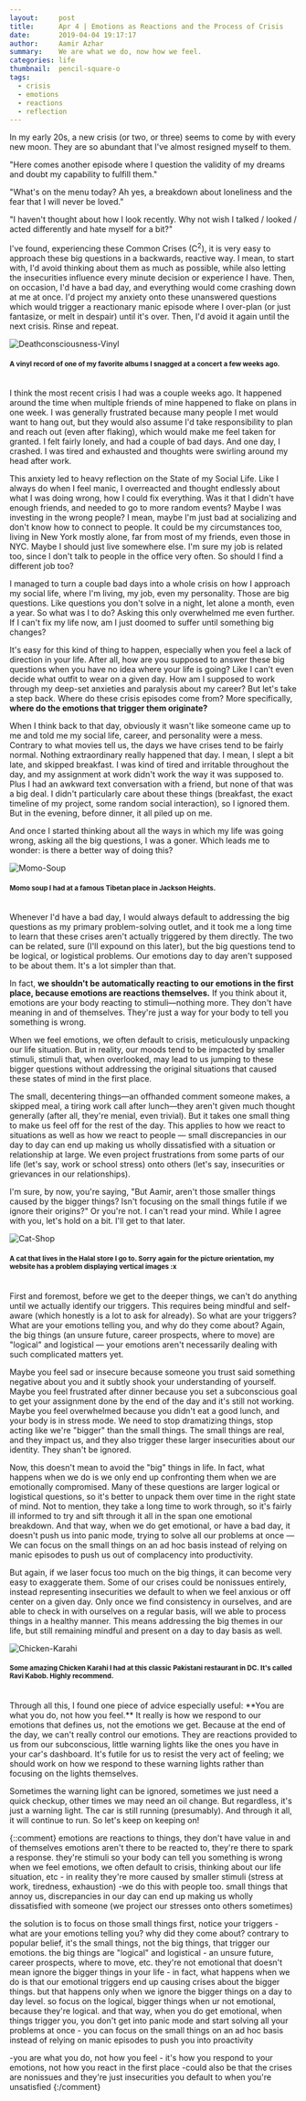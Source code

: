 ```yaml
---
layout:     post
title:      Apr 4 | Emotions as Reactions and the Process of Crisis
date:       2019-04-04 19:17:17
author:     Aamir Azhar
summary:    We are what we do, now how we feel.
categories: life
thumbnail:  pencil-square-o
tags:
  - crisis
  - emotions
  - reactions
  - reflection
---
```

In my early 20s, a new crisis (or two, or three) seems to come by with every new moon. They are so abundant that I've almost resigned myself to them.

"Here comes another episode where I question the validity of my dreams and doubt my capability to fulfill them."

"What's on the menu today? Ah yes, a breakdown about loneliness and the fear that I will never be loved."

"I haven't thought about how I look recently. Why not wish I talked / looked / acted differently and hate myself for a bit?"

I've found, experiencing these Common Crises (C<sup>2</sup>), it is very easy to approach these big questions in a backwards, reactive way. I mean, to start with, I'd avoid thinking about them as much as possible, while also letting the insecurities influence every minute decision or experience I have. Then, on occasion, I'd have a bad day, and everything would come crashing down at me at once. I'd project my anxiety onto these unanswered questions which would trigger a reactionary manic episode where I over-plan (or just fantasize, or melt in despair) until it's over. Then, I'd avoid it again until the next crisis. Rinse and repeat.

![Deathconsciousness-Vinyl](/resources/images/04-04-2019/deathconsciousness.jpg)

#### <sup>A vinyl record of one of my favorite albums I snagged at a concert a few weeks ago.</sup>

<br>
I think the most recent crisis I had was a couple weeks ago. It happened around the time when multiple friends of mine happened to flake on plans in one week. I was generally frustrated because many people I met would want to hang out, but they would also assume I'd take responsibility to plan and reach out (even after flaking), which would make me feel taken for granted. I felt fairly lonely, and had a couple of bad days. And one day, I crashed. I was tired and exhausted and thoughts were swirling around my head after work.

This anxiety led to heavy reflection on the State of my Social Life. Like I always do when I feel manic, I overreacted and thought endlessly about what I was doing wrong, how I could fix everything. Was it that I didn't have enough friends, and needed to go to more random events? Maybe I was investing in the wrong people? I mean, maybe I'm just bad at socializing and don't know how to connect to people. It could be my circumstances too, living in New York mostly alone, far from most of my friends, even those in NYC. Maybe I should just live somewhere else. I'm sure my job is related too, since I don't talk to people in the office very often. So should I find a different job too?

I managed to turn a couple bad days into a whole crisis on how I approach my social life, where I'm living, my job, even my personality. Those are big questions. Like questions you don't solve in a night, let alone a month, even a year. So what was I to do? Asking this only overwhelmed me even further. If I can't fix my life now, am I just doomed to suffer until something big changes?

It's easy for this kind of thing to happen, especially when you feel a lack of direction in your life. After all, how are you supposed to answer these big questions when you have no idea where your life is going? Like I can't even decide what outfit to wear on a given day. How am I supposed to work through my deep-set anxieties and paralysis about my career? But let's take a step back. Where do these crisis episodes come from? More specifically, **where do the emotions that trigger them originate?**

When I think back to that day, obviously it wasn't like someone came up to me and told me my social life, career, and personality were a mess. Contrary to what movies tell us, the days we have crises tend to be fairly normal. Nothing extraordinary really happened that day. I mean, I slept a bit late, and skipped breakfast. I was kind of tired and irritable throughout the day, and my assignment at work didn't work the way it was supposed to. Plus I had an awkward text conversation with a friend, but none of that was a big deal. I didn't particularly care about these things (breakfast, the exact timeline of my project, some random social interaction), so I ignored them. But in the evening, before dinner, it all piled up on me.

And once I started thinking about all the ways in which my life was going wrong, asking all the big questions, I was a goner. Which leads me to wonder: is there a better way of doing this?

![Momo-Soup](/resources/images/04-04-2019/momo.jpg)

#### <sup>Momo soup I had at a famous Tibetan place in Jackson Heights.</sup>

<br>
Whenever I'd have a bad day, I would always default to addressing the big questions as my primary problem-solving outlet, and it took me a long time to learn that these crises aren't actually triggered by them directly. The two can be related, sure (I'll expound on this later), but the big questions tend to be logical, or logistical problems. Our emotions day to day aren't supposed to be about them. It's a lot simpler than that.

In fact, **we shouldn't be automatically reacting to our emotions in the first place, because emotions are reactions themselves.** If you think about it, emotions are your body reacting to stimuli—nothing more. They don't have meaning in and of themselves. They're just a way for your body to tell you something is wrong.

When we feel emotions, we often default to crisis, meticulously unpacking our life situation. But in reality, our moods tend to be impacted by smaller stimuli, stimuli that, when overlooked, may lead to us jumping to these bigger questions without addressing the original situations that caused these states of mind in the first place.

The small, decentering things—an offhanded comment someone makes, a skipped meal, a tiring work call after lunch—they aren't given much thought generally (after all, they're menial, even trivial). But it takes one small thing to make us feel off for the rest of the day. This applies to how we react to situations as well as how we react to people — small discrepancies in our day to day can end up making us wholly dissatisfied with a situation or relationship at large. We even project frustrations from some parts of our life (let's say, work or school stress) onto others (let's say, insecurities or grievances in our relationships).

I'm sure, by now, you're saying, "But Aamir, aren't those smaller things caused by the bigger things? Isn't focusing on the small things futile if we ignore their origins?" Or you're not. I can't read your mind. While I agree with you, let's hold on a bit. I'll get to that later.

![Cat-Shop](/resources/images/04-04-2019/cat.jpg)

#### <sup>A cat that lives in the Halal store I go to. Sorry again for the picture orientation, my website has a problem displaying vertical images :x</sup>

<br>
First and foremost, before we get to the deeper things, we can't do anything until we actually identify our triggers. This requires being mindful and self-aware (which honestly is a lot to ask for already). So what are your triggers? What are your emotions telling you, and why do they come about? Again, the big things (an unsure future, career prospects, where to move) are "logical" and logistical — your emotions aren't necessarily dealing with such complicated matters yet.

Maybe you feel sad or insecure because someone you trust said something negative about you and it subtly shook your understanding of yourself. Maybe you feel frustrated after dinner because you set a subconscious goal to get your assignment done by the end of the day and it's still not working. Maybe you feel overwhelmed because you didn't eat a good lunch, and your body is in stress mode. We need to stop dramatizing things, stop acting like we're "bigger" than the small things. The small things are real, and they impact us, and they also trigger these larger insecurities about our identity. They shan't be ignored.

Now, this doesn't mean to avoid the "big" things in life. In fact, what happens when we do is we only end up confronting them when we are emotionally compromised. Many of these questions are larger logical or logistical questions, so it's better to unpack them over time in the right state of mind. Not to mention, they take a long time to work through, so it's fairly ill informed to try and sift through it all in the span one emotional breakdown. And that way, when we do get emotional, or have a bad day, it doesn't push us into panic mode, trying to solve all our problems at once — We can focus on the small things on an ad hoc basis instead of relying on manic episodes to push us out of complacency into productivity.

But again, if we laser focus too much on the big things, it can become very easy to exaggerate them. Some of our crises could be nonissues entirely, instead representing insecurities we default to when we feel anxious or off center on a given day. Only once we find consistency in ourselves, and are able to check in with ourselves on a regular basis, will we able to process things in a healthy manner. This means addressing the big themes in our life, but still remaining mindful and present on a day to day basis as well.

![Chicken-Karahi](/resources/images/04-04-2019/chicken_karahi.jpg)

#### <sup>Some amazing Chicken Karahi I had at this classic Pakistani restaurant in DC. It's called Ravi Kabob. Highly recommend.</sup>

<br>
Through all this, I found one piece of advice especially useful: **You are what you do, not how you feel.** It really is how we respond to our emotions that defines us, not the emotions we get. Because at the end of the day, we can't really control our emotions. They are reactions provided to us from our subconscious, little warning lights like the ones you have in your car's dashboard. It's futile for us to resist the very act of feeling; we should work on how we respond to these warning lights rather than focusing on the lights themselves.

Sometimes the warning light can be ignored, sometimes we just need a quick checkup, other times we may need an oil change. But regardless, it's just a warning light. The car is still running (presumably). And through it all, it will continue to run. So let's keep on keeping on!

{::comment}
emotions are reactions to things, they don't have value in and of themselves
emotions aren't there to be reacted to, they're there to spark a response. they're stimuli so your body can tell you something is wrong
when we feel emotions, we often default to crisis, thinking about our life situation, etc - in reality they're more caused by smaller stimuli (stress at work, tiredness, exhaustion)
-we do this with people too. small things that annoy us, discrepancies in our day can end up making us wholly dissatisfied with someone (we project our stresses onto others sometimes)

the solution is to focus on those small things first, notice your triggers - what are your emotions telling you? why did they come about? contrary to popular belief, it's the small things, not the big things, that trigger our emotions. the big things are "logical" and logistical - an unsure future, career prospects, where to move, etc. they're not emotional
that doesn't mean ignore the bigger things in your life - in fact, what happens when we do is that our emotional triggers end up causing crises about the bigger things. but that happens only when we ignore the bigger things on a day to day level. so focus on the logical, bigger things when ur not emotional, because they're logical. and that way, when you do get emotional, when things trigger you, you don't get into panic mode and start solving all your problems at once - you can focus on the small things on an ad hoc basis instead of relying on manic episodes to push you into proactivity

-you are what you do, not how you feel - it's how you respond to your emotions, not how you react in the first place
-could also be that the crises are nonissues and they're just insecurities you default to when you're unsatisfied
{:/comment}
